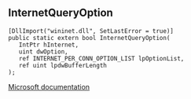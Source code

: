 ## InternetQueryOption

```
[DllImport("wininet.dll", SetLastError = true)]
public static extern bool InternetQueryOption(
   IntPtr hInternet,
   uint dwOption,
   ref INTERNET_PER_CONN_OPTION_LIST lpOptionList,
   ref uint lpdwBufferLength
);
```

[Microsoft documentation](https://docs.microsoft.com/en-us/windows/win32/api/wininet/nf-wininet-internetqueryoptiona)
